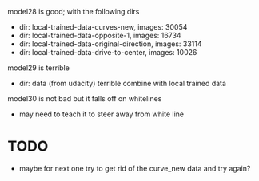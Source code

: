 model28 is good; with the following dirs
- dir: local-trained-data-curves-new, images: 30054
- dir: local-trained-data-opposite-1, images: 16734
- dir: local-trained-data-original-direction, images: 33114
- dir: local-trained-data-drive-to-center, images: 10026


model29 is terrible
- dir: data (from udacity) terrible combine with local trained data


model30 is not bad but it falls off on whitelines
- may need to teach it to steer away from white line

# TODO
- maybe for next one try to get rid of the curve_new data and try again?
